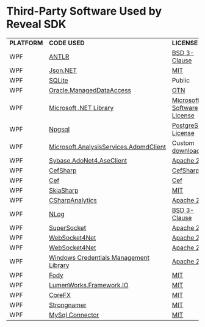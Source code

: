# Third-Party Software Used by Reveal SDK

|              |                                                                                                               |                                                                                                            |
| ------------ | ------------------------------------------------------------------------------------------------------------- | ---------------------------------------------------------------------------------------------------------- |
| **PLATFORM** | **CODE USED**                                                                                                 | **LICENSE**                                                                                                |
| WPF          | [ANTLR](https://github.com/antlr/antlr4)                                                                      | [BSD 3-Clause](https://opensource.org/licenses/BSD-3-Clause)                                               |
| WPF          | [Json.NET](https://www.newtonsoft.com/json)                                                                   | [MIT](https://opensource.org/licenses/mit-license.html)                                                    |
| WPF          | [SQLite](https://www.sqlite.org/copyright.html)                                                               | Public                                                                                                     |
| WPF          | [Oracle.ManagedDataAccess](https://www.nuget.org/packages/Oracle.ManagedDataAccess)                             | [OTN](https://www.oracle.com/downloads/licenses/distribution-license.html)                                 |
| WPF          | [Microsoft .NET Library](https://www.microsoft.com/net/dotnet_library_license.htm)                            | [Microsoft Software License](https://www.microsoft.com/net/dotnet_library_license.htm)                     |
| WPF          | [Npgsql](https://github.com/npgsql/npgsql)| [PostgreSQL License](https://github.com/npgsql/npgsql/blob/master/LICENSE)|
| WPF | [Microsoft.AnalysisServices.AdomdClient](https://www.nuget.org/packages/Microsoft.AnalysisServices.AdomdClient.retail.amd64/) | Custom [download](https://go.microsoft.com/fwlink/?linkid=852895) |
| WPF          | [Sybase.AdoNet4.AseClient](https://www.nuget.org/packages/AdoNetCore.AseClient/) | [Apache 2.0](https://opensource.org/licenses/apache2.0.php)                                              |
| WPF          | [CefSharp](https://github.com/cefsharp/cefsharp)                                                              | [CefSharp](https://raw.githubusercontent.com/cefsharp/cef-binary/master/LICENSE.txt)                       |
| WPF          | [Cef](https://github.com/chromiumembedded/cef)                                                                | [Cef](https://raw.githubusercontent.com/cefsharp/cef-binary/master/LICENSE.txt)                            |
| WPF          | [SkiaSharp](https://github.com/mono/SkiaSharp)                                                                | [MIT](https://opensource.org/licenses/mit-license.html)                                                    |
| WPF          | [CSharpAnalytics](https://github.com/AttackPattern/CSharpAnalytics)                                           | [Apache 2.0](https://opensource.org/licenses/apache2.0.php)                                                |
| WPF          | [NLog](https://github.com/NLog/NLog)                                                                          | [BSD 3-Clause](https://opensource.org/licenses/BSD-3-Clause)                                               |
| WPF          | [SuperSocket](https://github.com/kerryjiang/SuperSocket)                                                      | [Apache 2.0](https://opensource.org/licenses/apache2.0.php)                                                |
| WPF          | [WebSocket4Net](https://github.com/kerryjiang/WebSocket4Net)                                                  | [Apache 2.0](https://opensource.org/licenses/apache2.0.php)                                                |
| WPF          | [WebSocket4Net](https://github.com/kerryjiang/WebSocket4Net)                                                  | [Apache 2.0](https://opensource.org/licenses/apache2.0.php)                                                |
| WPF          | [Windows Credentials Management Library](https://archive.codeplex.com/?p=credentialmanagement)                | [Apache 2.0](https://opensource.org/licenses/apache2.0.php)                                                |
| WPF          | [Fody](https://github.com/Fody/Fody)                                                                          | [MIT](https://opensource.org/licenses/mit-license.html)                                                    |
| WPF          | [LumenWorks.Framework.IO](https://www.codeproject.com/Articles/9258/A-Fast-CSV-Reader)                        | [MIT](https://opensource.org/licenses/mit-license.html)                                                    |
| WPF          | [CoreFX](https://github.com/dotnet/corefx)                                                                    | [MIT](https://opensource.org/licenses/mit-license.html)                                                    |
| WPF          | [Strongnamer](https://github.com/dsplaisted/strongnamer)                                                      | [MIT](https://opensource.org/licenses/mit-license.html)                                                    |
| WPF | [MySql Connector](https://github.com/mysql-net/MySqlConnector) | [MIT](https://opensource.org/licenses/mit-license.html)                                                    |
